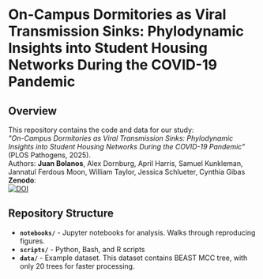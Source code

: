 # On-Campus Dormitories as Viral Transmission Sinks: Phylodynamic Insights into Student Housing Networks During the COVID-19 Pandemic


## Overview
This repository contains the code and data for our study:  
*"On-Campus Dormitories as Viral Transmission Sinks: Phylodynamic Insights into Student Housing Networks During the COVID-19 Pandemic"* (PLOS Pathogens, 2025).  
Authors: **Juan Bolanos**, Alex Dornburg, April Harris, Samuel Kunkleman, Jannatul Ferdous Moon, William Taylor, Jessica Schlueter, Cynthia Gibas <br>
**Zenodo**:<br>
[![DOI](https://zenodo.org/badge/939649881.svg)](https://doi.org/10.5281/zenodo.14934331)


## Repository Structure
- **`notebooks/`** - Jupyter notebooks for analysis. Walks through reproducing figures. 
- **`scripts/`** - Python, Bash, and R scripts  
- **`data/`** - Example dataset. This dataset contains BEAST MCC tree, with only 20 trees for faster processing.   
